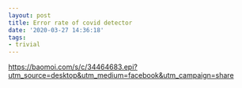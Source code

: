 ```yaml
---
layout: post
title: Error rate of covid detector
date: '2020-03-27 14:36:18'
tags:
- trivial
---
```



https://baomoi.com/s/c/34464683.epi?utm_source=desktop&utm_medium=facebook&utm_campaign=share

